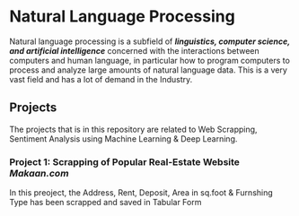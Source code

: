 # Natural Language Processing
Natural language processing is a subfield of ***linguistics, computer science, and artificial intelligence*** concerned with the interactions between computers and human language, in particular how to program computers to process and analyze large amounts of natural language data. This is a very vast field and has a lot of demand in the Industry.

## Projects
The projects that is in this repository are related to Web Scrapping, Sentiment Analysis using Machine Learning & Deep Learning.

### Project 1: Scrapping of Popular Real-Estate Website ***Makaan.com***
In this preoject, the Address, Rent, Deposit, Area in sq.foot & Furnshing Type has been scrapped and saved in Tabular Form
